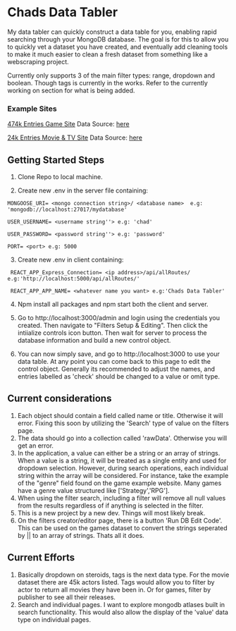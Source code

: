 # Chads Data Tabler
My data tabler can quickly construct a data table for you, enabling rapid searching through your MongoDB database. The goal is for this to allow you to quickly vet a dataset you have created, and eventually add cleaning tools to make it much easier to clean a fresh dataset from something like a webscraping project.
 
 Currently only supports 3 of the main filter types: range, dropdown and boolean. Though tags is currently in the works. Refer to the currently working on section for what is being added.
 
 ### Example Sites
 
[474k Entries Game Site](http://chadsgames.com) Data Source: [here](https://www.kaggle.com/datasets/jummyegg/rawg-game-dataset)

[24k Entries Movie & TV Site](http://chadsmovies.com) Data Source: [here](https://github.com/neelabalan/mongodb-sample-dataset)

 
 ## Getting Started Steps
 
 1. Clone Repo to local machine.
 
 2. Create new .env in the server file containing:
 
  ```
  MONGOOSE_URI= <mongo connection string>/ <database name>  e.g: 'mongodb://localhost:27017/mydatabase'
 
  USER_USERNAME= <username string''> e.g: 'chad'
 
  USER_PASSWORD= <password string''> e.g: 'password'
 
  PORT= <port> e.g: 5000
  ```
 
3. Create new .env in client containing:
 ```
  REACT_APP_Express_Connection= <ip address>/api/allRoutes/ e.g:'http://localhost:5000/api/allRoutes/'
 
  REACT_APP_APP_NAME= <whatever name you want> e.g:'Chads Data Tabler'
 ```
 
 4. Npm install all packages and npm start both the client and server.

 5. Go to http://localhost:3000/admin and login using the credentials you created. Then navigate to "Filters Setup & Editing". Then click the     intiialize controls icon button. Then wait for server to process the database information and build a new control object.
 
 6. You can now simply save, and go to http://localhost:3000 to use your data table. At any point you can come back to this page to edit the control object. Generally its recommended to adjust the names, and entries labelled as 'check' should be changed to a value or omit type.
 
 
## Current considerations
 
 1. Each object should contain a field called name or title. Otherwise it will error. Fixing this soon by utilizing the 'Search' type of value on the filters page.
 2. The data should go into a collection called 'rawData'. Otherwise you will get an error.
 3. In the application, a value can either be a string or an array of strings. When a value is a string, it will be treated as a single entity and used for dropdown selection. However, during search operations, each individual string within the array will be considered. For instance, take the example of the "genre" field found on the game example website. Many games have a genre value structured like ['Strategy','RPG'].
 4. When using the filter search, including a filter will remove all null values from the results regardless of if anything is selected in the filter.
 5. This is a new project by a new dev. Things will most likely break.
 6. On the filters creator/editor page, there is a button 'Run DB Edit Code'. This can be used on the games dataset to convert the strings seperated by || to an array of strings. Thats all it does.

## Current Efforts
 
 1. Basically dropdown on steroids, tags is the next data type. For the movie dataset there are 45k actors listed. Tags would allow you to filter by actor to return all movies they have been in. Or for games, filter by publisher to see all their releases.
 2. Search and individual pages. I want to explore mongodb atlases built in search functionality. This would also allow the display of the 'value' data type on individual pages.
 
 

